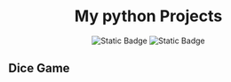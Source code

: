 <div align="center">

# My python Projects
![Static Badge](https://img.shields.io/badge/diceGame-passing-green?logo=github)
![Static Badge](https://img.shields.io/badge/diceGame-passing-green?logo=github)

</div>

## Dice Game
